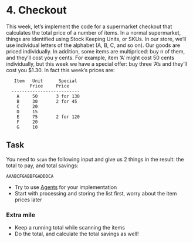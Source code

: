 # 4. Checkout

This week, let’s implement the code for a supermarket checkout that calculates the total price of a number of items. In a normal supermarket, things are identified using Stock Keeping Units, or SKUs. In our store, we’ll use individual letters of the alphabet (A, B, C, and so on). Our goods are priced individually. In addition, some items are multipriced: buy n of them, and they’ll cost you y cents. For example, item ‘A’ might cost 50 cents individually, but this week we have a special offer: buy three ‘A’s and they’ll cost you $1.30. In fact this week’s prices are:

```
   Item   Unit      Special
         Price     Price
  --------------------------
    A     50       3 for 130
    B     30       2 for 45
    C     20
    D     15
    E     75       2 for 120
    F     20
    G     10
```

## Task

You need to `scan` the following input and give us 2 things in the result: the total to pay, and total savings:

`AAABCFGABBFGADDDCA`

* Try to use [Agents](https://elixirschool.com/en/lessons/advanced/concurrency/#agents) for your implementation
* Start with processing and storing the list first, worry about the item prices later

### Extra mile

* Keep a running total while scanning the items
* Do the total, and calculate the total savings as well!
